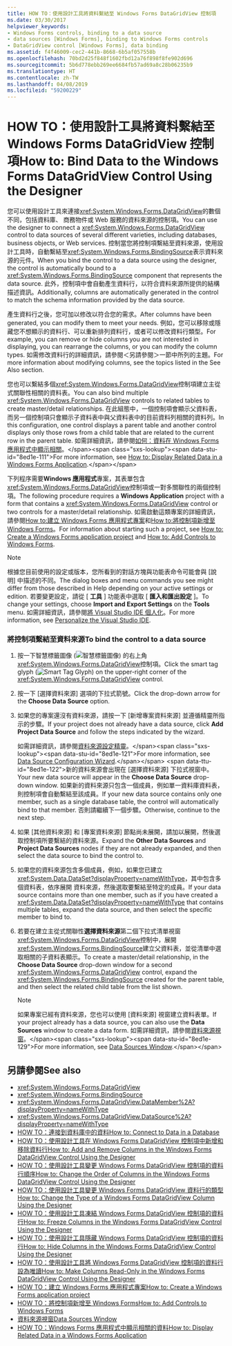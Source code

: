 ```yaml
---
title: HOW TO：使用設計工具將資料繫結至 Windows Forms DataGridView 控制項
ms.date: 03/30/2017
helpviewer_keywords:
- Windows Forms controls, binding to a data source
- data sources [Windows Forms], binding to Windows Forms controls
- DataGridView control [Windows Forms], data binding
ms.assetid: f4f46009-cec2-441b-8668-6b5af057558b
ms.openlocfilehash: 70bd2d25f848f1602fbd12a76f898f8fe902d696
ms.sourcegitcommit: 5b6d778ebb269ee6684fb57ad69a8c28b06235b9
ms.translationtype: HT
ms.contentlocale: zh-TW
ms.lasthandoff: 04/08/2019
ms.locfileid: "59200229"
---
```

# <a name="how-to-bind-data-to-the-windows-forms-datagridview-control-using-the-designer"></a><span data-ttu-id="8ed1e-102">HOW TO：使用設計工具將資料繫結至 Windows Forms DataGridView 控制項</span><span class="sxs-lookup"><span data-stu-id="8ed1e-102">How to: Bind Data to the Windows Forms DataGridView Control Using the Designer</span></span>
<span data-ttu-id="8ed1e-103">您可以使用設計工具來連接<xref:System.Windows.Forms.DataGridView>的數個不同，包括資料庫、 商務物件或 Web 服務的資料來源的控制項。</span><span class="sxs-lookup"><span data-stu-id="8ed1e-103">You can use the designer to connect a <xref:System.Windows.Forms.DataGridView> control to data sources of several different varieties, including databases, business objects, or Web services.</span></span> <span data-ttu-id="8ed1e-104">控制當您將控制項繫結至資料來源，使用設計工具時，自動繫結至<xref:System.Windows.Forms.BindingSource>表示資料來源的元件。</span><span class="sxs-lookup"><span data-stu-id="8ed1e-104">When you bind the control to a data source using the designer, the control is automatically bound to a <xref:System.Windows.Forms.BindingSource> component that represents the data source.</span></span> <span data-ttu-id="8ed1e-105">此外，控制項中會自動產生資料行，以符合資料來源所提供的結構描述資訊。</span><span class="sxs-lookup"><span data-stu-id="8ed1e-105">Additionally, columns are automatically generated in the control to match the schema information provided by the data source.</span></span>  
  
 <span data-ttu-id="8ed1e-106">產生資料行之後，您可加以修改以符合您的需求。</span><span class="sxs-lookup"><span data-stu-id="8ed1e-106">After columns have been generated, you can modify them to meet your needs.</span></span> <span data-ttu-id="8ed1e-107">例如，您可以移除或隱藏您不想顯示的資料行、可以重新排列資料行，或者可以修改資料行類型。</span><span class="sxs-lookup"><span data-stu-id="8ed1e-107">For example, you can remove or hide columns you are not interested in displaying, you can rearrange the columns, or you can modify the column types.</span></span> <span data-ttu-id="8ed1e-108">如需修改資料行的詳細資訊，請參閱＜另請參閱＞一節中所列的主題。</span><span class="sxs-lookup"><span data-stu-id="8ed1e-108">For more information about modifying columns, see the topics listed in the See Also section.</span></span>  
  
 <span data-ttu-id="8ed1e-109">您也可以繫結多個<xref:System.Windows.Forms.DataGridView>控制項建立主從式關聯性相關的資料表。</span><span class="sxs-lookup"><span data-stu-id="8ed1e-109">You can also bind multiple <xref:System.Windows.Forms.DataGridView> controls to related tables to create master/detail relationships.</span></span> <span data-ttu-id="8ed1e-110">在此組態中，一個控制項會顯示父資料表，而另一個控制項只會顯示子資料表中與父資料表中的目前資料列相關的資料列。</span><span class="sxs-lookup"><span data-stu-id="8ed1e-110">In this configuration, one control displays a parent table and another control displays only those rows from a child table that are related to the current row in the parent table.</span></span> <span data-ttu-id="8ed1e-111">如需詳細資訊，請參閱[如何：資料在 Windows Forms 應用程式中顯示相關](https://docs.microsoft.com/previous-versions/visualstudio/visual-studio-2013/57tx3hhe(v=vs.120))。</span><span class="sxs-lookup"><span data-stu-id="8ed1e-111">For more information, see [How to: Display Related Data in a Windows Forms Application](https://docs.microsoft.com/previous-versions/visualstudio/visual-studio-2013/57tx3hhe(v=vs.120)).</span></span>  
  
 <span data-ttu-id="8ed1e-112">下列程序需要**Windows 應用程式**專案，其表單包含<xref:System.Windows.Forms.DataGridView>控制項或一對多關聯性的兩個控制項。</span><span class="sxs-lookup"><span data-stu-id="8ed1e-112">The following procedure requires a **Windows Application** project with a form that contains a <xref:System.Windows.Forms.DataGridView> control or two controls for a master/detail relationship.</span></span> <span data-ttu-id="8ed1e-113">如需啟動這類專案的詳細資訊，請參閱[How to:建立 Windows Forms 應用程式專案](/visualstudio/ide/step-1-create-a-windows-forms-application-project)和[How to:將控制項新增至 Windows Forms](how-to-add-controls-to-windows-forms.md)。</span><span class="sxs-lookup"><span data-stu-id="8ed1e-113">For information about starting such a project, see [How to: Create a Windows Forms application project](/visualstudio/ide/step-1-create-a-windows-forms-application-project) and [How to: Add Controls to Windows Forms](how-to-add-controls-to-windows-forms.md).</span></span>  
  
> [!NOTE]
>  <span data-ttu-id="8ed1e-114">根據您目前使用的設定或版本，您所看到的對話方塊與功能表命令可能會與 [說明] 中描述的不同。</span><span class="sxs-lookup"><span data-stu-id="8ed1e-114">The dialog boxes and menu commands you see might differ from those described in Help depending on your active settings or edition.</span></span> <span data-ttu-id="8ed1e-115">若要變更設定，請從 [ **工具** ] 功能表中選取 [ **匯入和匯出設定** ]。</span><span class="sxs-lookup"><span data-stu-id="8ed1e-115">To change your settings, choose **Import and Export Settings** on the **Tools** menu.</span></span> <span data-ttu-id="8ed1e-116">如需詳細資訊，請參閱[將 Visual Studio IDE 個人化](/visualstudio/ide/personalizing-the-visual-studio-ide)。</span><span class="sxs-lookup"><span data-stu-id="8ed1e-116">For more information, see [Personalize the Visual Studio IDE](/visualstudio/ide/personalizing-the-visual-studio-ide).</span></span>  
  
### <a name="to-bind-the-control-to-a-data-source"></a><span data-ttu-id="8ed1e-117">將控制項繫結至資料來源</span><span class="sxs-lookup"><span data-stu-id="8ed1e-117">To bind the control to a data source</span></span>  
  
1.  <span data-ttu-id="8ed1e-118">按一下智慧標籤圖像 (![智慧標籤圖像](./media/vs-winformsmttagglyph.gif "VS_WinFormSmtTagGlyph")) 的右上角<xref:System.Windows.Forms.DataGridView>控制項。</span><span class="sxs-lookup"><span data-stu-id="8ed1e-118">Click the smart tag glyph (![Smart Tag Glyph](./media/vs-winformsmttagglyph.gif "VS_WinFormSmtTagGlyph")) on the upper-right corner of the <xref:System.Windows.Forms.DataGridView> control.</span></span>  
  
2.  <span data-ttu-id="8ed1e-119">按一下 [選擇資料來源] 選項的下拉式箭號。</span><span class="sxs-lookup"><span data-stu-id="8ed1e-119">Click the drop-down arrow for the **Choose Data Source** option.</span></span>  
  
3.  <span data-ttu-id="8ed1e-120">如果您的專案還沒有資料來源，請按一下 [新增專案資料來源] 並遵循精靈所指示的步驟。</span><span class="sxs-lookup"><span data-stu-id="8ed1e-120">If your project does not already have a data source, click **Add Project Data Source** and follow the steps indicated by the wizard.</span></span>  
  
     <span data-ttu-id="8ed1e-121">如需詳細資訊，請參閱[資料來源設定精靈](https://docs.microsoft.com/previous-versions/visualstudio/visual-studio-2013/w4dd7z6t(v=vs.120))。</span><span class="sxs-lookup"><span data-stu-id="8ed1e-121">For more information, see [Data Source Configuration Wizard](https://docs.microsoft.com/previous-versions/visualstudio/visual-studio-2013/w4dd7z6t(v=vs.120)).</span></span> <span data-ttu-id="8ed1e-122">新的資料來源會出現在 [選擇資料來源] 下拉式視窗中。</span><span class="sxs-lookup"><span data-stu-id="8ed1e-122">Your new data source will appear in the **Choose Data Source** drop-down window.</span></span> <span data-ttu-id="8ed1e-123">如果新的資料來源只包含一個成員，例如單一資料庫資料表，則控制項會自動繫結至該成員。</span><span class="sxs-lookup"><span data-stu-id="8ed1e-123">If your new data source contains only one member, such as a single database table, the control will automatically bind to that member.</span></span> <span data-ttu-id="8ed1e-124">否則請繼續下一個步驟。</span><span class="sxs-lookup"><span data-stu-id="8ed1e-124">Otherwise, continue to the next step.</span></span>  
  
4.  <span data-ttu-id="8ed1e-125">如果 [其他資料來源] 和 [專案資料來源] 節點尚未展開，請加以展開，然後選取控制項所要繫結的資料來源。</span><span class="sxs-lookup"><span data-stu-id="8ed1e-125">Expand the **Other Data Sources** and **Project Data Sources** nodes if they are not already expanded, and then select the data source to bind the control to.</span></span>  
  
5.  <span data-ttu-id="8ed1e-126">如果您的資料來源包含多個成員，例如，如果您已建立<xref:System.Data.DataSet?displayProperty=nameWithType>，其中包含多個資料表，依序展開 資料來源，然後選取要繫結至特定的成員。</span><span class="sxs-lookup"><span data-stu-id="8ed1e-126">If your data source contains more than one member, such as if you have created a <xref:System.Data.DataSet?displayProperty=nameWithType> that contains multiple tables, expand the data source, and then select the specific member to bind to.</span></span>  
  
6.  <span data-ttu-id="8ed1e-127">若要在建立主從式關聯性**選擇資料來源**第二個下拉式清單視窗<xref:System.Windows.Forms.DataGridView>控制中，展開<xref:System.Windows.Forms.BindingSource>建立父資料表，並從清單中選取相關的子資料表顯示。</span><span class="sxs-lookup"><span data-stu-id="8ed1e-127">To create a master/detail relationship, in the **Choose Data Source** drop-down window for a second <xref:System.Windows.Forms.DataGridView> control, expand the <xref:System.Windows.Forms.BindingSource> created for the parent table, and then select the related child table from the list shown.</span></span>  
  
    > [!NOTE]
    >  <span data-ttu-id="8ed1e-128">如果專案已經有資料來源，您也可以使用 [資料來源] 視窗建立資料表單。</span><span class="sxs-lookup"><span data-stu-id="8ed1e-128">If your project already has a data source, you can also use the **Data Sources** window to create a data form.</span></span> <span data-ttu-id="8ed1e-129">如需詳細資訊，請參閱[資料來源視窗](https://docs.microsoft.com/previous-versions/visualstudio/visual-studio-2013/6ckyxa83(v=vs.120))。</span><span class="sxs-lookup"><span data-stu-id="8ed1e-129">For more information, see [Data Sources Window](https://docs.microsoft.com/previous-versions/visualstudio/visual-studio-2013/6ckyxa83(v=vs.120)).</span></span>  
  
## <a name="see-also"></a><span data-ttu-id="8ed1e-130">另請參閱</span><span class="sxs-lookup"><span data-stu-id="8ed1e-130">See also</span></span>

- <xref:System.Windows.Forms.DataGridView>
- <xref:System.Windows.Forms.BindingSource>
- <xref:System.Windows.Forms.DataGridView.DataMember%2A?displayProperty=nameWithType>
- <xref:System.Windows.Forms.DataGridView.DataSource%2A?displayProperty=nameWithType>
- [<span data-ttu-id="8ed1e-131">HOW TO：連接到資料庫中的資料</span><span class="sxs-lookup"><span data-stu-id="8ed1e-131">How to: Connect to Data in a Database</span></span>](https://docs.microsoft.com/previous-versions/visualstudio/visual-studio-2013/fxk9yw1t(v=vs.120))
- [<span data-ttu-id="8ed1e-132">HOW TO：使用設計工具在 Windows Forms DataGridView 控制項中新增和移除資料行</span><span class="sxs-lookup"><span data-stu-id="8ed1e-132">How to: Add and Remove Columns in the Windows Forms DataGridView Control Using the Designer</span></span>](add-and-remove-columns-in-the-datagrid-using-the-designer.md)
- [<span data-ttu-id="8ed1e-133">HOW TO：使用設計工具變更 Windows Forms DataGridView 控制項的資料行順序</span><span class="sxs-lookup"><span data-stu-id="8ed1e-133">How to: Change the Order of Columns in the Windows Forms DataGridView Control Using the Designer</span></span>](change-the-order-of-columns-in-the-datagrid-using-the-designer.md)
- [<span data-ttu-id="8ed1e-134">HOW TO：使用設計工具變更 Windows Forms DataGridView 資料行的類型</span><span class="sxs-lookup"><span data-stu-id="8ed1e-134">How to: Change the Type of a Windows Forms DataGridView Column Using the Designer</span></span>](change-the-type-of-a-wf-datagridview-column-using-the-designer.md)
- [<span data-ttu-id="8ed1e-135">HOW TO：使用設計工具凍結 Windows Forms DataGridView 控制項的資料行</span><span class="sxs-lookup"><span data-stu-id="8ed1e-135">How to: Freeze Columns in the Windows Forms DataGridView Control Using the Designer</span></span>](freeze-columns-in-the-datagrid-using-the-designer.md)
- [<span data-ttu-id="8ed1e-136">HOW TO：使用設計工具隱藏 Windows Forms DataGridView 控制項的資料行</span><span class="sxs-lookup"><span data-stu-id="8ed1e-136">How to: Hide Columns in the Windows Forms DataGridView Control Using the Designer</span></span>](hide-columns-in-the-datagrid-using-the-designer.md)
- [<span data-ttu-id="8ed1e-137">HOW TO：使用設計工具將 Windows Forms DataGridView 控制項的資料行設為唯讀</span><span class="sxs-lookup"><span data-stu-id="8ed1e-137">How to: Make Columns Read-Only in the Windows Forms DataGridView Control Using the Designer</span></span>](make-columns-read-only-in-the-datagrid-using-the-designer.md)
- [<span data-ttu-id="8ed1e-138">HOW TO：建立 Windows Forms 應用程式專案</span><span class="sxs-lookup"><span data-stu-id="8ed1e-138">How to: Create a Windows Forms application project</span></span>](/visualstudio/ide/step-1-create-a-windows-forms-application-project)
- [<span data-ttu-id="8ed1e-139">HOW TO：將控制項新增至 Windows Forms</span><span class="sxs-lookup"><span data-stu-id="8ed1e-139">How to: Add Controls to Windows Forms</span></span>](how-to-add-controls-to-windows-forms.md)
- [<span data-ttu-id="8ed1e-140">資料來源視窗</span><span class="sxs-lookup"><span data-stu-id="8ed1e-140">Data Sources Window</span></span>](https://docs.microsoft.com/previous-versions/visualstudio/visual-studio-2013/6ckyxa83(v=vs.120))
- [<span data-ttu-id="8ed1e-141">HOW TO：Windows Forms 應用程式中顯示相關的資料</span><span class="sxs-lookup"><span data-stu-id="8ed1e-141">How to: Display Related Data in a Windows Forms Application</span></span>](https://docs.microsoft.com/previous-versions/visualstudio/visual-studio-2013/57tx3hhe(v=vs.120))
